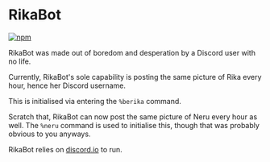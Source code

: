 # RikaBot

[![npm](https://img.shields.io/npm/v/npm.svg)]()

RikaBot was made out of boredom and desperation by a Discord user with no life.

Currently, RikaBot's sole capability is posting the same picture of Rika every hour, hence her Discord username.

This is initialised via entering the ``%berika`` command.

Scratch that, RikaBot can now post the same picture of Neru every hour as well. The ``%neru`` command is used to initialise this, though that was probably obvious to you anyways.

RikaBot relies on [discord.io](https://github.com/izy521/discord.io) to run.
